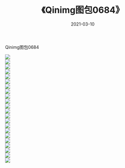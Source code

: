 ﻿---
layout: post
title:  《Qinimg图包0684》
date:   2021-03-10
img: http://imgx.orgx.ga/Qinimg图包/Qinimg图包0684/000.jpg
categories: [美女, 清纯, 唯美]
---

Qinimg图包0684

 ![](http://imgx.orgx.ga/Qinimg图包/Qinimg图包0684/001.jpg) <br>![](http://imgx.orgx.ga/Qinimg图包/Qinimg图包0684/002.jpg) <br>![](http://imgx.orgx.ga/Qinimg图包/Qinimg图包0684/003.jpg) <br>![](http://imgx.orgx.ga/Qinimg图包/Qinimg图包0684/004.jpg) <br>![](http://imgx.orgx.ga/Qinimg图包/Qinimg图包0684/005.jpg) <br>![](http://imgx.orgx.ga/Qinimg图包/Qinimg图包0684/006.jpg) <br>![](http://imgx.orgx.ga/Qinimg图包/Qinimg图包0684/007.jpg) <br>![](http://imgx.orgx.ga/Qinimg图包/Qinimg图包0684/008.jpg) <br>![](http://imgx.orgx.ga/Qinimg图包/Qinimg图包0684/009.jpg) <br>![](http://imgx.orgx.ga/Qinimg图包/Qinimg图包0684/010.jpg) <br>![](http://imgx.orgx.ga/Qinimg图包/Qinimg图包0684/011.jpg) <br>![](http://imgx.orgx.ga/Qinimg图包/Qinimg图包0684/012.jpg) <br>![](http://imgx.orgx.ga/Qinimg图包/Qinimg图包0684/013.jpg) <br>![](http://imgx.orgx.ga/Qinimg图包/Qinimg图包0684/014.jpg) <br>![](http://imgx.orgx.ga/Qinimg图包/Qinimg图包0684/015.jpg) <br>![](http://imgx.orgx.ga/Qinimg图包/Qinimg图包0684/016.jpg) <br>![](http://imgx.orgx.ga/Qinimg图包/Qinimg图包0684/017.jpg) <br>![](http://imgx.orgx.ga/Qinimg图包/Qinimg图包0684/018.jpg) <br>![](http://imgx.orgx.ga/Qinimg图包/Qinimg图包0684/019.jpg) <br>![](http://imgx.orgx.ga/Qinimg图包/Qinimg图包0684/020.jpg) <br>![](http://imgx.orgx.ga/Qinimg图包/Qinimg图包0684/021.jpg) <br>![](http://imgx.orgx.ga/Qinimg图包/Qinimg图包0684/022.jpg) <br>